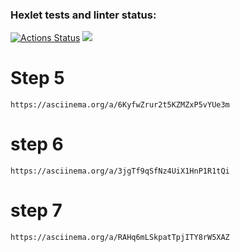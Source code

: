 ### Hexlet tests and linter status:
[![Actions Status](https://github.com/phpDeathFromAbove/php-project-45/actions/workflows/hexlet-check.yml/badge.svg)](https://github.com/phpDeathFromAbove/php-project-45/actions)
<a href="https://codeclimate.com/github/phpDeathFromAbove/php-project-45/maintainability"><img src="https://api.codeclimate.com/v1/badges/835afc292698da2eb94f/maintainability" /></a>

# Step 5

    https://asciinema.org/a/6KyfwZrur2t5KZMZxP5vYUe3m

# step 6

    https://asciinema.org/a/3jgTf9qSfNz4UiX1HnP1R1tQi

# step 7

    https://asciinema.org/a/RAHq6mLSkpatTpjITY8rW5XAZ
